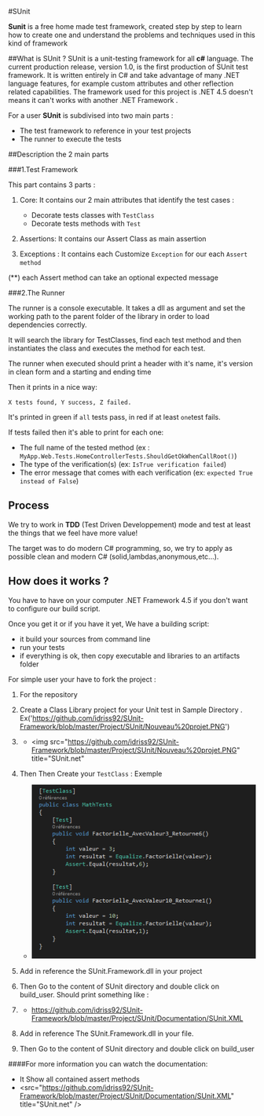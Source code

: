 #SUnit 

**Sunit**  is a free home made test framework, created step by step to learn how to create one 
and understand the problems and techniques used in this kind of framework


##What is SUnit ?
SUnit is a unit-testing framework for all **c#** language. The current production release, version 1.0, is the first production of SUnit test framework. It is written entirely in C# and take advantage of many .NET language features, for example custom attributes and other reflection related capabilities. The framework used for this project is .NET 4.5 doesn't means it can't works with another .NET Framework .


For a user **SUnit** is subdivised into two main parts :

* The test framework to reference in your test projects
* The runner to execute the tests



##Description the 2 main parts

###1.Test Framework

This part contains 3 parts : 

1. Core: It contains our 2 main attributes that identify the test cases :
	  *	Decorate tests classes with `TestClass`
	  *	Decorate tests methods with `Test`

2. Assertions: It contains our Assert Class as main assertion

3. Exceptions : It contains each Customize `Exception` for our each `Assert method`	

(**) each Assert method can take an optional expected message  

###2.The Runner

The runner is a console executable. It takes a dll as argument and set the
working path to the parent folder of the library in order to load
dependencies correctly.

It will search the library for TestClasses, find each test method 
and then instantiates the class and executes the method for each test.


The runner when executed should print a header with it's name, it's version in clean form and a starting and ending time

Then it prints in a nice way:

	X tests found, Y success, Z failed.

It's printed in green if `all` tests pass, in red if at least
`one`test fails.

If tests failed then it's able to print for each one:

* The full name of the tested method (ex : `MyApp.Web.Tests.HomeControllerTests.ShouldGetOkWhenCallRoot()`)
* The type of the verification(s) (ex: `IsTrue verification failed`)
* The error message that comes with each verification (ex: `expected True instead of False`)


## Process 
We try to work in **TDD** (Test Driven Developpement) mode and test at least the things that we feel have more value!

The target was to do modern C# programming, so, we try to apply as possible clean and modern C# (solid,lambdas,anonymous,etc...). 




## How does it works ?
You have to have on your computer .NET Framework 4.5 if you don't want to configure our build script.

Once you get it or if you have it yet,
We have a building script:

* it build your sources from command line
* run your tests
* if everything is ok, then copy executable and libraries to an artifacts folder


For simple user your have to fork the project : 
1. For the repository
2. Create a Class Library project for your Unit test in Sample Directory . Ex('https://github.com/idriss92/SUnit-Framework/blob/master/Project/SUnit/Nouveau%20projet.PNG')
3. 
 	*  <a><img src="https://github.com/idriss92/SUnit-Framework/blob/master/Project/SUnit/Nouveau%20projet.PNG" title="SUnit.net"</a>
 	
3. Then Then Create your `TestClass` : Exemple
 	* <a><img src="https://github.com/idriss92/SUnit-Framework/blob/master/Project/SUnit/TestClass.PNG" title="SUnit.net" /></a>

4. Add in reference the SUnit.Framework.dll in your project
5. Then Go to the content of SUnit directory and double click on build_user. Should print something like :
6. 
	* https://github.com/idriss92/SUnit-Framework/blob/master/Project/SUnit/Documentation/SUnit.XML
 	
	
7. Add in reference The SUnit.Framework.dll in your file.
8. Then Go to the content of SUnit directory and double click on build_user


####For more information you can watch the documentation:
* It Show all contained assert methods
* <a><src="https://github.com/idriss92/SUnit-Framework/blob/master/Project/SUnit/Documentation/SUnit.XML" title="SUnit.net" /></a>


